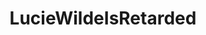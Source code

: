 ---
title: LucieWildeIsRetarded
crosslinks:
- TwinGirls
- MassiveTitsnAss
- StraightGirlsPlaying
---
